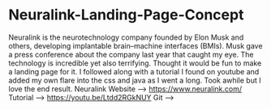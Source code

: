 # Neuralink-Landing-Page-Concept
Neuralink is the neurotechnology company founded by Elon Musk and others, developing implantable brain–machine interfaces (BMIs). Musk gave a press conference about the company last year that caught my eye. The technology is incredible yet also terrifying. Thought it would be fun to make a landing page for it. I followed along with a tutorial I found on youtube and added my own flare into the css and java as I went a long. Took awhile but I love the end result.   Neuralink Website --> https://www.neuralink.com/ Tutorial --> https://youtu.be/Ltdd2RGkNUY Git -->
